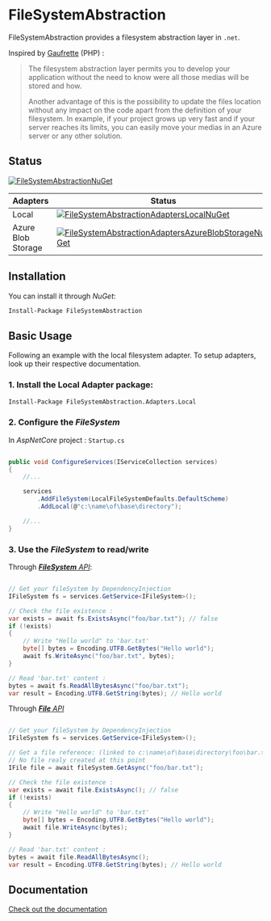 # FileSystemAbstraction

FileSystemAbstraction provides a filesystem abstraction layer in `.net`.

Inspired by [Gaufrette](https://knplabs.github.io/Gaufrette/) (PHP) :
>The filesystem abstraction layer permits you to develop your application without the need to know were all those medias will be stored and how.
>
>Another advantage of this is the possibility to update the files location without any impact on the code apart from the definition of your filesystem. In example, if your project grows up very fast and if your server reaches its limits, you can easily move your medias in an Azure server or any other solution.

## Status

[![FileSystemAbstractionNuGet](https://img.shields.io/nuget/v/FileSystemAbstraction.svg?style=flat-square&label=FileSystemAbstraction)](https://www.nuget.org/packages/FileSystemAbstraction/)

| Adapters           | Status                                                               |
|--------------------|----------------------------------------------------------------------|
| Local              | [![FileSystemAbstractionAdaptersLocalNuGet](https://img.shields.io/nuget/v/FileSystemAbstraction.Adapters.Local.svg?style=flat-square&label=FileSystemAbstraction.Adapters.Local)](https://www.nuget.org/packages/FileSystemAbstraction.Adapters.Local/) |
| Azure Blob Storage | [![FileSystemAbstractionAdaptersAzureBlobStorageNuGet](https://img.shields.io/nuget/v/FileSystemAbstraction.Adapters.AzureBlobStorage.svg?style=flat-square&label=FileSystemAbstraction.Adapters.AzureBlobStorage)](https://www.nuget.org/packages/FileSystemAbstraction.Adapters.AzureBlobStorage/) |

## Installation

You can install it through _NuGet_:
```ps
Install-Package FileSystemAbstraction
```

## Basic Usage
Following an example with the local filesystem adapter. To setup adapters, look up their respective documentation.

### 1. Install the Local Adapter package:

```ps
Install-Package FileSystemAbstraction.Adapters.Local
```

### 2. Configure the _FileSystem_

In _AspNetCore_ project : `Startup.cs` 
```csharp

public void ConfigureServices(IServiceCollection services)
{
    //...

    services
        .AddFileSystem(LocalFileSystemDefaults.DefaultScheme)
        .AddLocal(@"c:\name\of\base\directory");

    //...
}
```
### 3. Use the _FileSystem_ to read/write

Through [_**FileSystem** API_](./docs/api_file-system.md):

```csharp

// Get your fileSystem by DependencyInjection
IFileSystem fs = services.GetService<IFileSystem>(); 

// Check the file existence :
var exists = await fs.ExistsAsync("foo/bar.txt"); // false
if (!exists) 
{
    // Write "Hello world" to 'bar.txt'
    byte[] bytes = Encoding.UTF8.GetBytes("Hello world");
    await fs.WriteAsync("foo/bar.txt", bytes);
}

// Read 'bar.txt' content :
bytes = await fs.ReadAllBytesAsync("foo/bar.txt");
var result = Encoding.UTF8.GetString(bytes); // Hello world
```

Through [_**File** API_](./docs/api_file.md)

```csharp

// Get your fileSystem by DependencyInjection
IFileSystem fs = services.GetService<IFileSystem>(); 

// Get a file reference: (linked to c:\name\of\base\directory\foo\bar.txt)
// No file realy created at this point
IFile file = await fileSystem.GetAsync("foo/bar.txt");

// Check the file existence :
var exists = await file.ExistsAsync(); // false
if (!exists) 
{
    // Write "Hello world" to 'bar.txt'
    byte[] bytes = Encoding.UTF8.GetBytes("Hello world");
    await file.WriteAsync(bytes);
}

// Read 'bar.txt' content :
bytes = await file.ReadAllBytesAsync();
var result = Encoding.UTF8.GetString(bytes); // Hello world
```

## Documentation
[Check out the documentation](./docs/index.md)